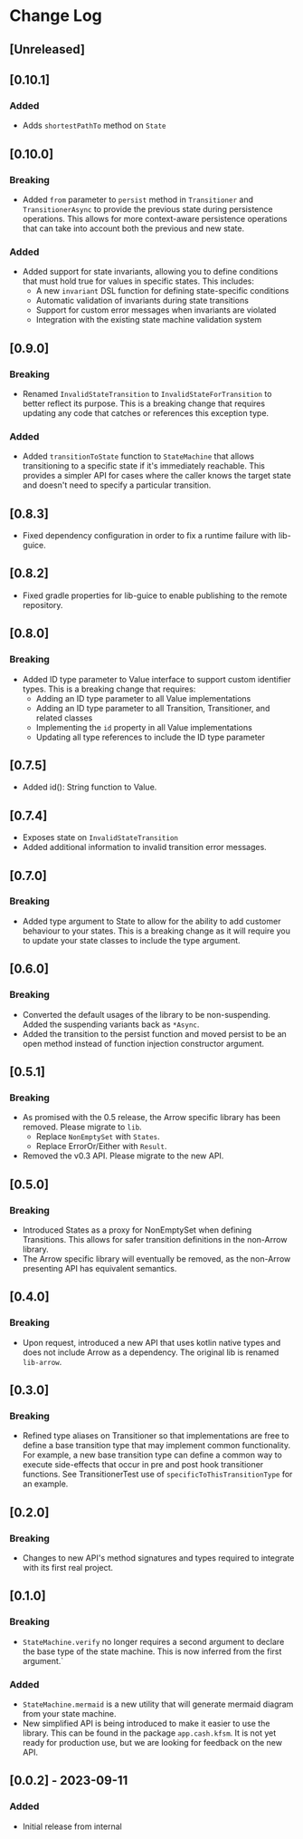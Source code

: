 # Change Log

## [Unreleased]

## [0.10.1]

### Added
* Adds `shortestPathTo` method on `State`

## [0.10.0]

### Breaking
* Added `from` parameter to `persist` method in `Transitioner` and `TransitionerAsync` to provide the previous state during persistence operations. This allows for more context-aware persistence operations that can take into account both the previous and new state.

### Added
* Added support for state invariants, allowing you to define conditions that must hold true for values in specific states. This includes:
  * A new `invariant` DSL function for defining state-specific conditions
  * Automatic validation of invariants during state transitions
  * Support for custom error messages when invariants are violated
  * Integration with the existing state machine validation system

## [0.9.0]

### Breaking
* Renamed `InvalidStateTransition` to `InvalidStateForTransition` to better reflect its purpose. This is a breaking change that requires updating any code that catches or references this exception type.

### Added
* Added `transitionToState` function to `StateMachine` that allows transitioning to a specific state if it's immediately reachable. This provides a simpler API for cases where the caller knows the target state and doesn't need to specify a particular transition.

## [0.8.3]

* Fixed dependency configuration in order to fix a runtime failure with lib-guice.

## [0.8.2]

* Fixed gradle properties for lib-guice to enable publishing to the remote repository.

## [0.8.0]

### Breaking

* Added ID type parameter to Value interface to support custom identifier types. This is a breaking change that requires:
  * Adding an ID type parameter to all Value implementations
  * Adding an ID type parameter to all Transition, Transitioner, and related classes
  * Implementing the `id` property in all Value implementations
  * Updating all type references to include the ID type parameter

## [0.7.5]

* Added id(): String function to Value.

## [0.7.4]

* Exposes state on `InvalidStateTransition`
* Added additional information to invalid transition error messages.

## [0.7.0]

### Breaking

* Added type argument to State to allow for the ability to add customer behaviour to your states. This is a breaking
  change as it will require you to update your state classes to include the type argument.

## [0.6.0]

### Breaking

* Converted the default usages of the library to be non-suspending. Added the suspending variants back as `*Async`.
* Added the transition to the persist function and moved persist to be an open method instead of function injection
  constructor argument.

## [0.5.1]

### Breaking

* As promised with the 0.5 release, the Arrow specific library has been removed. Please migrate to `lib`.
  * Replace `NonEmptySet` with `States`.
  * Replace ErrorOr/Either with `Result`.
* Removed the v0.3 API. Please migrate to the new API.

## [0.5.0]

### Breaking

* Introduced States as a proxy for NonEmptySet when defining Transitions. This allows for safer transition definitions
  in the non-Arrow library.
* The Arrow specific library will eventually be removed, as the non-Arrow presenting API has equivalent semantics.


## [0.4.0]

### Breaking

* Upon request, introduced a new API that uses kotlin native types and does not include Arrow as a dependency.
  The original lib is renamed `lib-arrow`.

## [0.3.0]

### Breaking

* Refined type aliases on Transitioner so that implementations are free to define a base transition type that may
  implement common functionality. For example, a new base transition type can define a common way to execute
  side-effects that occur in pre and post hook transitioner functions. See TransitionerTest use of 
  `specificToThisTransitionType` for an example.

## [0.2.0]

### Breaking

* Changes to new API's method signatures and types required to integrate with its first real project. 

## [0.1.0]

### Breaking

* `StateMachine.verify` no longer requires a second argument to declare the base type of the state machine. This is now
  inferred from the first argument.`

### Added

* `StateMachine.mermaid` is a new utility that will generate mermaid diagram from your state machine.
* New simplified API is being introduced to make it easier to use the library. This can be found in the package
  `app.cash.kfsm`. It is not yet ready for production use, but we are looking for feedback on the new API.


## [0.0.2] - 2023-09-11

### Added

* Initial release from internal


